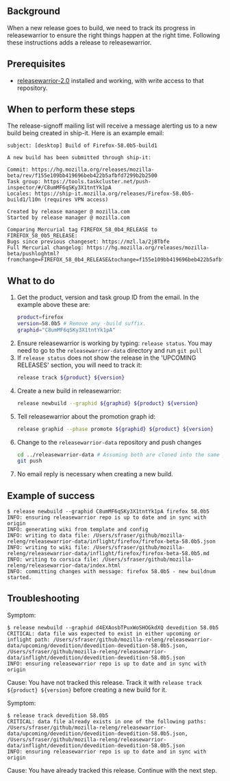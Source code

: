 
## Background

When a new release goes to build, we need to track its progress in releasewarrior to ensure the right things happen at the right time. Following these instructions adds a release to releasewarrior.

## Prerequisites
- [releasewarrior-2.0](https://github.com/mozilla-releng/releasewarrior-2.0#installing) installed and working, with write access to that repository.


## When to perform these steps

The release-signoff mailing list will receive a message alerting us to a new build being created in ship-it. Here is an example email:

    
    subject: [desktop] Build of Firefox-58.0b5-build1

    A new build has been submitted through ship-it:

    Commit: https://hg.mozilla.org/releases/mozilla-beta/rev/f155e109bb419696beb422b5afbfd7299b2b2500
    Task group: https://tools.taskcluster.net/push-inspector/#/C8umMF6qSKy3X1tntYk1pA
    Locales: https://ship-it.mozilla.org/releases/Firefox-58.0b5-build1/l10n (requires VPN access)

    Created by release manager @ mozilla.com
    Started by release manager @ mozilla.com

    Comparing Mercurial tag FIREFOX_58_0b4_RELEASE to FIREFOX_58_0b5_RELEASE:
    Bugs since previous changeset: https://mzl.la/2j8Tbfe
    Full Mercurial changelog: https://hg.mozilla.org/releases/mozilla-beta/pushloghtml?
    fromchange=FIREFOX_58_0b4_RELEASE&tochange=f155e109bb419696beb422b5afbfd7299b2b2500&full=1

## What to do

1. Get the product, version and task group ID from the email. In the example above these are:
    ```sh
    product=firefox
    version=58.0b5 # Remove any -build suffix.
    graphid="C8umMF6qSKy3X1tntYk1pA"
    ```
1. Ensure releasewarrior is working by typing: `release status`. You may need to go to the `releasewarrior-data` directory and run `git pull`
1. If `release status` does not show the release in the 'UPCOMING RELEASES' section, you will need to track it:
    ```sh
    release track ${product} ${version}
    ```
1. Create a new build in releasewarrior:
    ```sh
    release newbuild --graphid ${graphid} ${product} ${version} 
    ```
1. Tell releasewarrior about the promotion graph id:
    ```sh
    release graphid --phase promote ${graphid} ${product} ${version} 
    ```
1. Change to the `releasewarrior-data` repository and push changes
    ```sh
    cd ../releasewarrior-data # Assuming both are cloned into the same parent
    git push
    ```
1. No email reply is necessary when creating a new build.

## Example of success

```
$ release newbuild --graphid C8umMF6qSKy3X1tntYk1pA firefox 58.0b5
INFO: ensuring releasewarrior repo is up to date and in sync with origin
INFO: generating wiki from template and config
INFO: writing to data file: /Users/sfraser/github/mozilla-releng/releasewarrior-data/inflight/firefox/firefox-beta-58.0b5.json
INFO: writing to wiki file: /Users/sfraser/github/mozilla-releng/releasewarrior-data/inflight/firefox/firefox-beta-58.0b5.md
INFO: writing to corsica file: /Users/sfraser/github/mozilla-releng/releasewarrior-data/index.html
INFO: committing changes with message: firefox 58.0b5 - new buildnum started. 
```

## Troubleshooting

Symptom:
```
$ release newbuild --graphid d4EXAosbTPuxWoSHOGkdXQ devedition 58.0b5 
CRITICAL: data file was expected to exist in either upcoming or inflight path: /Users/sfraser/github/mozilla-releng/releasewarrior-data/upcoming/devedition/devedition-devedition-58.0b5.json, /Users/sfraser/github/mozilla-releng/releasewarrior-data/inflight/devedition/devedition-devedition-58.0b5.json
INFO: ensuring releasewarrior repo is up to date and in sync with origin
```
Cause:
You have not tracked this release. Track it with `release track ${product} ${version}` before creating a new build for it.

Symptom:
```
$ release track devedition 58.0b5 
CRITICAL: data file already exists in one of the following paths: /Users/sfraser/github/mozilla-releng/releasewarrior-data/upcoming/devedition/devedition-devedition-58.0b5.json, /Users/sfraser/github/mozilla-releng/releasewarrior-data/inflight/devedition/devedition-devedition-58.0b5.json
INFO: ensuring releasewarrior repo is up to date and in sync with origin
```
Cause: You have already tracked this release. Continue with the next step.
